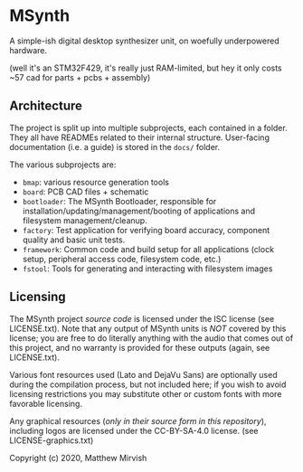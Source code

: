 # MSynth

A simple-ish digital desktop synthesizer unit, on woefully underpowered hardware.

(well it's an STM32F429, it's really just RAM-limited, but hey it only costs ~57 cad for parts + pcbs + assembly)

## Architecture

The project is split up into multiple subprojects, each contained in a folder. They all have READMEs related to their internal structure.
User-facing documentation (i.e. a guide) is stored in the `docs/` folder.

The various subprojects are:

- `bmap`: various resource generation tools
- `board`: PCB CAD files + schematic 
- `bootloader`: The MSynth Bootloader, responsible for installation/updating/management/booting of applications and filesystem management/cleanup.
- `factory`: Test application for verifying board accuracy, component quality and basic unit tests.
- `framework`: Common code and build setup for all applications (clock setup, peripheral access code, filesystem code, etc.)
- `fstool`: Tools for generating and interacting with filesystem images

## Licensing

The MSynth project _source code_ is licensed under the ISC license (see LICENSE.txt). 
Note that any output of MSynth units is _NOT_ covered by this license; you are free to do literally anything with the audio that comes out of this project, and no warranty is provided
for these outputs (again, see LICENSE.txt).

Various font resources used (Lato and DejaVu Sans) are optionally used during the compilation process, but not included here; if you wish to avoid licensing restrictions
you may substitute other or custom fonts with more favorable licensing. 

Any graphical resources (_only in their source form in this repository_), including logos are licensed under the CC-BY-SA-4.0 license. (see LICENSE-graphics.txt)

Copyright (c) 2020, Matthew Mirvish
